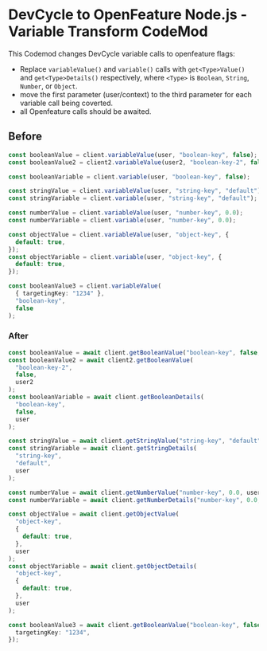 # DevCycle to OpenFeature Node.js - Variable Transform CodeMod

This Codemod changes DevCycle variable calls to openfeature flags:

- Replace `variableValue()` and `variable()` calls with `get<Type>Value()` and `get<Type>Details()` respectively, where `<Type>` is `Boolean`, `String`, `Number`, or `Object`.
- move the first parameter (user/context) to the third parameter for each variable call being coverted.
- all Openfeature calls should be awaited.

## Before

```ts
const booleanValue = client.variableValue(user, "boolean-key", false);
const booleanValue2 = client2.variableValue(user2, "boolean-key-2", false);

const booleanVariable = client.variable(user, "boolean-key", false);

const stringValue = client.variableValue(user, "string-key", "default");
const stringVariable = client.variable(user, "string-key", "default");

const numberValue = client.variableValue(user, "number-key", 0.0);
const numberVariable = client.variable(user, "number-key", 0.0);

const objectValue = client.variableValue(user, "object-key", {
  default: true,
});
const objectVariable = client.variable(user, "object-key", {
  default: true,
});

const booleanValue3 = client.variableValue(
  { targetingKey: "1234" },
  "boolean-key",
  false
);
```

### After

```ts
const booleanValue = await client.getBooleanValue("boolean-key", false, user);
const booleanValue2 = await client2.getBooleanValue(
  "boolean-key-2",
  false,
  user2
);
const booleanVariable = await client.getBooleanDetails(
  "boolean-key",
  false,
  user
);

const stringValue = await client.getStringValue("string-key", "default", user);
const stringVariable = await client.getStringDetails(
  "string-key",
  "default",
  user
);

const numberValue = await client.getNumberValue("number-key", 0.0, user);
const numberVariable = await client.getNumberDetails("number-key", 0.0, user);

const objectValue = await client.getObjectValue(
  "object-key",
  {
    default: true,
  },
  user
);
const objectVariable = await client.getObjectDetails(
  "object-key",
  {
    default: true,
  },
  user
);

const booleanValue3 = await client.getBooleanValue("boolean-key", false, {
  targetingKey: "1234",
});
```
